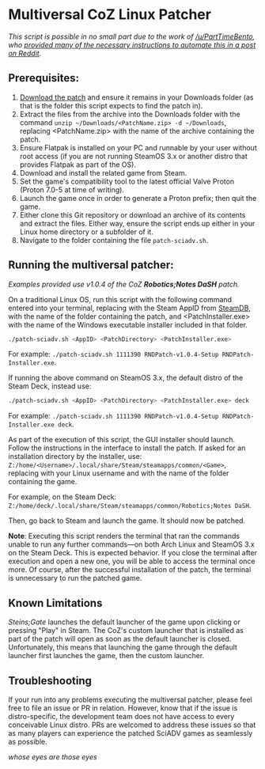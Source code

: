 # Multiversal CoZ Linux Patcher

*This script is possible in no small part due to the work of [/u/PartTimeBento](https://www.reddit.com/u/PartTimeBento), who [provided many of the necessary instructions to automate this in a post on Reddit](https://www.reddit.com/r/SteamDeck/comments/uitpca/patching_steinsgate_and_steinsgate0_on_the).*

## Prerequisites:

1. [Download the patch](http://sonome.dareno.me/projects) and ensure it remains in your Downloads folder (as that is the folder this script expects to find the patch in).
2. Extract the files from the archive into the Downloads folder with the command `unzip ~/Downloads/<PatchName.zip> -d ~/Downloads`, replacing <PatchName.zip> with the name of the archive containing the patch.
2. Ensure Flatpak is installed on your PC and runnable by your user without root access (if you are not running SteamOS 3.x or another distro that provides Flatpak as part of the OS).
3. Download and install the related game from Steam.
4. Set the game's compatibility tool to the latest official Valve Proton (Proton 7.0-5 at time of writing).
5. Launch the game once in order to generate a Proton prefix; then quit the game.
6. Either clone this Git repository or download an archive of its contents and extract the files. Either way, ensure the script ends up either in your Linux home directory or a subfolder of it.
7. Navigate to the folder containing the file `patch-sciadv.sh`.

## Running the multiversal patcher:

*Examples provided use v1.0.4 of the CoZ **Robotics;Notes DaSH** patch.*

On a traditional Linux OS, run this script with the following command entered into your terminal, replacing <AppID> with the Steam AppID from [SteamDB](https://steamdb.info/), <PatchDirectory> with the name of the folder  containing the patch, and <PatchInstaller.exe> with the name of the Windows executable installer included in that folder.

```sh
./patch-sciadv.sh <AppID> <PatchDirectory> <PatchInstaller.exe>
```

For example: `./patch-sciadv.sh 1111390 RNDPatch-v1.0.4-Setup RNDPatch-Installer.exe`.

If running the above command on SteamOS 3.x, the default distro of the Steam Deck, instead use:

```sh
./patch-sciadv.sh <AppID> <PatchDirectory> <PatchInstaller.exe> deck
```

For example: `./patch-sciadv.sh 1111390 RNDPatch-v1.0.4-Setup RNDPatch-Installer.exe deck`.

As part of the execution of this script, the GUI installer should launch. Follow the instructions in the interface to install the patch. If asked for an installation directory by the installer, use: `Z:/home/<Username>/.local/share/Steam/steamapps/common/<Game>`, replacing <Username> with your Linux username and <Game> with the name of the folder containing the game.

For example, on the Steam Deck: `Z:/home/deck/.local/share/Steam/steamapps/common/Robotics;Notes DaSH`.

Then, go back to Steam and launch the game. It should now be patched.

**Note**: Executing this script renders the terminal that ran the commands unable to run any further commands&mdash;on both Arch Linux and SteamOS 3.x on the Steam Deck. This is expected behavior. If you close the terminal after execution and open a new one, you will be able to access the terminal once more. Of course, after the successful installation of the patch, the terminal is unnecessary to run the patched game.

## Known Limitations

*Steins;Gate* launches the default launcher of the game upon clicking or pressing "Play" in Steam. The CoZ's custom launcher that is installed as part of the patch will open as soon as the default launcher is closed. Unfortunately, this means that launching the game through the default launcher first launches the game, then the custom launcher.

## Troubleshooting

If your run into any problems executing the multiversal patcher, please feel free to file an issue or PR in relation. However, know that if the issue is distro-specific, the development team does not have access to every conceivable Linux distro. PRs are welcomed to address these issues so that as many players can experience the patched SciADV games as seamlessly as possible.

*whose eyes are those eyes*
